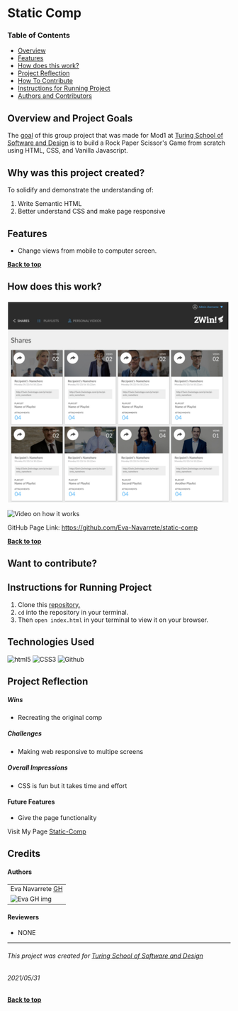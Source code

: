 # Static Comp
### Table of Contents
- [Overview](#overview-and-project-goals)
- [Features](#features)
- [How does this work?](#how-does-this-work)
- [Project Reflection](#project-reflection)
- [How To Contribute](#want-to-contribute)
- [Instructions for Running Project](#Instructions-for-running-project)
- [Authors and Contributors](#credits)

## Overview and Project Goals
The [goal](https://frontend.turing.edu/projects/module-1/intention-timer-group.html) of this group project that was made for Mod1 at [Turing School of Software and Design](https://turing.io/) is to build a Rock Paper Scissor's Game from scratch using HTML, CSS, and Vanilla Javascript.

## Why was this project created?
To solidify and demonstrate the understanding of:
1. Write Semantic HTML 
2. Better understand CSS and make page responsive 

## Features
* Change views from mobile to computer screen.

**[Back to top](#table-of-contents)**

## How does this work?
<img src="https://github.com/Eva-Navarrete/static-comp/blob/main/assets/Screen%20Shot%202021-05-31%20at%203.09.04%20PM.png?raw=true" alt="static comp pic"/>

![Video on how it works](https://media.giphy.com/media/yGZiyIG6mTeS1i4L4L/giphy.gif)
 
<!-- Giphy video link go in here -->

GitHub Page Link: https://github.com/Eva-Navarrete/static-comp

**[Back to top](#table-of-contents)**

## Want to contribute?


## Instructions for Running Project
1. Clone this [repository.](https://github.com/Eva-Navarrete/static-comp)
2. `cd` into the repository in your terminal.
3. Then `open index.html` in your terminal to view it on your browser.

## Technologies Used
<p align="left">
  <img src="https://img.shields.io/badge/html5%20-%23E34F26.svg?&style=for-the-badge&logo=html5&logoColor=white" alt="html5"/>
  <img src="https://img.shields.io/badge/css3%20-%231572B6.svg?&style=for-the-badge&logo=css3&logoColor=white" alt="CSS3"/>
  <img src="https://img.shields.io/badge/GitHub-100000?style=for-the-badge&logo=github&logoColor=white" alt="Github" />
</p>

## Project Reflection

##### Wins
*  Recreating the original comp

##### Challenges
* Making web responsive to multipe screens

##### Overall Impressions
* CSS is fun but it takes time and effort


#### Future Features
* Give the page functionality


Visit My Page [Static-Comp](https://eva-navarrete.github.io/static-comp/)

## Credits
#### Authors
<table>
     <tr>
          <td> Eva Navarrete <a href="https://github.com/Eva-Navarrete">GH</td>
      </tr>
      </tr>
<td><img src="https://avatars.githubusercontent.com/u/68021391?v=4" alt="Eva GH img"
width="150" height="auto" /></td>
    </tr>
</table>

#### Reviewers
* NONE

**************************************************************************
###### This project was created for [Turing School of Software and Design](https://turing.io/)
###### 2021/05/31
**[Back to top](#table-of-contents)**
